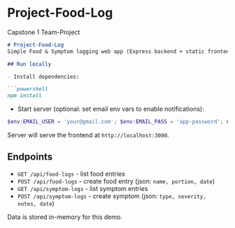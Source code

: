# Project-Food-Log
Capstone 1 Team-Project 

```markdown
# Project-Food-Log
Simple Food & Symptom logging web app (Express backend + static frontend).

## Run locally

- Install dependencies:

```powershell
npm install
```

- Start server (optional: set email env vars to enable notifications):

```powershell
$env:EMAIL_USER = 'your@gmail.com'; $env:EMAIL_PASS = 'app-password'; npm start
```

Server will serve the frontend at `http://localhost:3000`.

## Endpoints

- `GET /api/food-logs` - list food entries
- `POST /api/food-logs` - create food entry (json: `name, portion, date`)
- `GET /api/symptom-logs` - list symptom entries
- `POST /api/symptom-logs` - create symptom (json: `type, severity, notes, date`)

Data is stored in-memory for this demo.

```
